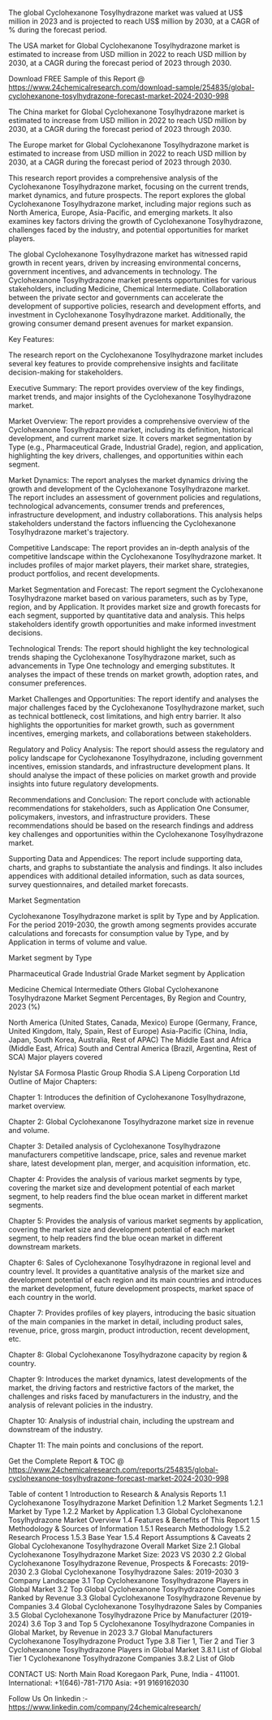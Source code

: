 The global Cyclohexanone Tosylhydrazone market was valued at US$ million in 2023 and is projected to reach US$ million by 2030, at a CAGR of % during the forecast period.

The USA market for Global Cyclohexanone Tosylhydrazone market is estimated to increase from USD million in 2022 to reach USD million by 2030, at a CAGR during the forecast period of 2023 through 2030.

Download FREE Sample of this Report @ https://www.24chemicalresearch.com/download-sample/254835/global-cyclohexanone-tosylhydrazone-forecast-market-2024-2030-998

The China market for Global Cyclohexanone Tosylhydrazone market is estimated to increase from USD million in 2022 to reach USD million by 2030, at a CAGR during the forecast period of 2023 through 2030.

The Europe market for Global Cyclohexanone Tosylhydrazone market is estimated to increase from USD million in 2022 to reach USD million by 2030, at a CAGR during the forecast period of 2023 through 2030.

This research report provides a comprehensive analysis of the Cyclohexanone Tosylhydrazone market, focusing on the current trends, market dynamics, and future prospects. The report explores the global Cyclohexanone Tosylhydrazone market, including major regions such as North America, Europe, Asia-Pacific, and emerging markets. It also examines key factors driving the growth of Cyclohexanone Tosylhydrazone, challenges faced by the industry, and potential opportunities for market players.

The global Cyclohexanone Tosylhydrazone market has witnessed rapid growth in recent years, driven by increasing environmental concerns, government incentives, and advancements in technology. The Cyclohexanone Tosylhydrazone market presents opportunities for various stakeholders, including Medicine, Chemical Intermediate. Collaboration between the private sector and governments can accelerate the development of supportive policies, research and development efforts, and investment in Cyclohexanone Tosylhydrazone market. Additionally, the growing consumer demand present avenues for market expansion.

Key Features:

The research report on the Cyclohexanone Tosylhydrazone market includes several key features to provide comprehensive insights and facilitate decision-making for stakeholders.

Executive Summary: The report provides overview of the key findings, market trends, and major insights of the Cyclohexanone Tosylhydrazone market.

Market Overview: The report provides a comprehensive overview of the Cyclohexanone Tosylhydrazone market, including its definition, historical development, and current market size. It covers market segmentation by Type (e.g., Pharmaceutical Grade, Industrial Grade), region, and application, highlighting the key drivers, challenges, and opportunities within each segment.

Market Dynamics: The report analyses the market dynamics driving the growth and development of the Cyclohexanone Tosylhydrazone market. The report includes an assessment of government policies and regulations, technological advancements, consumer trends and preferences, infrastructure development, and industry collaborations. This analysis helps stakeholders understand the factors influencing the Cyclohexanone Tosylhydrazone market's trajectory.

Competitive Landscape: The report provides an in-depth analysis of the competitive landscape within the Cyclohexanone Tosylhydrazone market. It includes profiles of major market players, their market share, strategies, product portfolios, and recent developments.

Market Segmentation and Forecast: The report segment the Cyclohexanone Tosylhydrazone market based on various parameters, such as by Type, region, and by Application. It provides market size and growth forecasts for each segment, supported by quantitative data and analysis. This helps stakeholders identify growth opportunities and make informed investment decisions.

Technological Trends: The report should highlight the key technological trends shaping the Cyclohexanone Tosylhydrazone market, such as advancements in Type One technology and emerging substitutes. It analyses the impact of these trends on market growth, adoption rates, and consumer preferences.

Market Challenges and Opportunities: The report identify and analyses the major challenges faced by the Cyclohexanone Tosylhydrazone market, such as technical bottleneck, cost limitations, and high entry barrier. It also highlights the opportunities for market growth, such as government incentives, emerging markets, and collaborations between stakeholders.

Regulatory and Policy Analysis: The report should assess the regulatory and policy landscape for Cyclohexanone Tosylhydrazone, including government incentives, emission standards, and infrastructure development plans. It should analyse the impact of these policies on market growth and provide insights into future regulatory developments.

Recommendations and Conclusion: The report conclude with actionable recommendations for stakeholders, such as Application One Consumer, policymakers, investors, and infrastructure providers. These recommendations should be based on the research findings and address key challenges and opportunities within the Cyclohexanone Tosylhydrazone market.

Supporting Data and Appendices: The report include supporting data, charts, and graphs to substantiate the analysis and findings. It also includes appendices with additional detailed information, such as data sources, survey questionnaires, and detailed market forecasts.

Market Segmentation

Cyclohexanone Tosylhydrazone market is split by Type and by Application. For the period 2019-2030, the growth among segments provides accurate calculations and forecasts for consumption value by Type, and by Application in terms of volume and value.

Market segment by Type

Pharmaceutical Grade
Industrial Grade
Market segment by Application

Medicine
Chemical Intermediate
Others
Global Cyclohexanone Tosylhydrazone Market Segment Percentages, By Region and Country, 2023 (%)

North America (United States, Canada, Mexico)
Europe (Germany, France, United Kingdom, Italy, Spain, Rest of Europe)
Asia-Pacific (China, India, Japan, South Korea, Australia, Rest of APAC)
The Middle East and Africa (Middle East, Africa)
South and Central America (Brazil, Argentina, Rest of SCA)
Major players covered

Nylstar SA
Formosa Plastic Group
Rhodia S.A
Lipeng Corporation Ltd
Outline of Major Chapters:

Chapter 1: Introduces the definition of Cyclohexanone Tosylhydrazone, market overview.

Chapter 2: Global Cyclohexanone Tosylhydrazone market size in revenue and volume.

Chapter 3: Detailed analysis of Cyclohexanone Tosylhydrazone manufacturers competitive landscape, price, sales and revenue market share, latest development plan, merger, and acquisition information, etc.

Chapter 4: Provides the analysis of various market segments by type, covering the market size and development potential of each market segment, to help readers find the blue ocean market in different market segments.

Chapter 5: Provides the analysis of various market segments by application, covering the market size and development potential of each market segment, to help readers find the blue ocean market in different downstream markets.

Chapter 6: Sales of Cyclohexanone Tosylhydrazone in regional level and country level. It provides a quantitative analysis of the market size and development potential of each region and its main countries and introduces the market development, future development prospects, market space of each country in the world.

Chapter 7: Provides profiles of key players, introducing the basic situation of the main companies in the market in detail, including product sales, revenue, price, gross margin, product introduction, recent development, etc.

Chapter 8: Global Cyclohexanone Tosylhydrazone capacity by region & country.

Chapter 9: Introduces the market dynamics, latest developments of the market, the driving factors and restrictive factors of the market, the challenges and risks faced by manufacturers in the industry, and the analysis of relevant policies in the industry.

Chapter 10: Analysis of industrial chain, including the upstream and downstream of the industry.

Chapter 11: The main points and conclusions of the report.

Get the Complete Report & TOC @ https://www.24chemicalresearch.com/reports/254835/global-cyclohexanone-tosylhydrazone-forecast-market-2024-2030-998

Table of content
1 Introduction to Research & Analysis Reports
1.1 Cyclohexanone Tosylhydrazone Market Definition
1.2 Market Segments
1.2.1 Market by Type
1.2.2 Market by Application
1.3 Global Cyclohexanone Tosylhydrazone Market Overview
1.4 Features & Benefits of This Report
1.5 Methodology & Sources of Information
1.5.1 Research Methodology
1.5.2 Research Process
1.5.3 Base Year
1.5.4 Report Assumptions & Caveats
2 Global Cyclohexanone Tosylhydrazone Overall Market Size
2.1 Global Cyclohexanone Tosylhydrazone Market Size: 2023 VS 2030
2.2 Global Cyclohexanone Tosylhydrazone Revenue, Prospects & Forecasts: 2019-2030
2.3 Global Cyclohexanone Tosylhydrazone Sales: 2019-2030
3 Company Landscape
3.1 Top Cyclohexanone Tosylhydrazone Players in Global Market
3.2 Top Global Cyclohexanone Tosylhydrazone Companies Ranked by Revenue
3.3 Global Cyclohexanone Tosylhydrazone Revenue by Companies
3.4 Global Cyclohexanone Tosylhydrazone Sales by Companies
3.5 Global Cyclohexanone Tosylhydrazone Price by Manufacturer (2019-2024)
3.6 Top 3 and Top 5 Cyclohexanone Tosylhydrazone Companies in Global Market, by Revenue in 2023
3.7 Global Manufacturers Cyclohexanone Tosylhydrazone Product Type
3.8 Tier 1, Tier 2 and Tier 3 Cyclohexanone Tosylhydrazone Players in Global Market
3.8.1 List of Global Tier 1 Cyclohexanone Tosylhydrazone Companies
3.8.2 List of Glob

CONTACT US:
North Main Road Koregaon Park, Pune, India - 411001.
International: +1(646)-781-7170
Asia: +91 9169162030

Follow Us On linkedin :- https://www.linkedin.com/company/24chemicalresearch/
